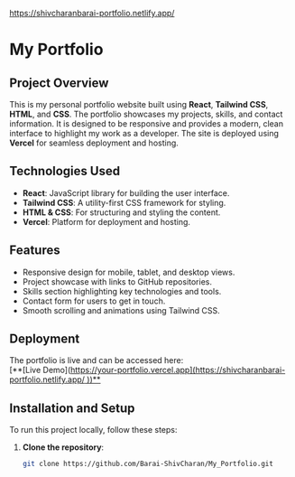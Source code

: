 https://shivcharanbarai-portfolio.netlify.app/  

# My Portfolio

## Project Overview

This is my personal portfolio website built using **React**, **Tailwind CSS**, **HTML**, and **CSS**. The portfolio showcases my projects, skills, and contact information. It is designed to be responsive and provides a modern, clean interface to highlight my work as a developer. The site is deployed using **Vercel** for seamless deployment and hosting.

## Technologies Used

- **React**: JavaScript library for building the user interface.
- **Tailwind CSS**: A utility-first CSS framework for styling.
- **HTML & CSS**: For structuring and styling the content.
- **Vercel**: Platform for deployment and hosting.

## Features

- Responsive design for mobile, tablet, and desktop views.
- Project showcase with links to GitHub repositories.
- Skills section highlighting key technologies and tools.
- Contact form for users to get in touch.
- Smooth scrolling and animations using Tailwind CSS.

## Deployment

The portfolio is live and can be accessed here:  
[**[Live Demo]([https://your-portfolio.vercel.app](https://shivcharanbarai-portfolio.netlify.app/ ))**](https://shivcharanbarai-portfolio.netlify.app/ )

## Installation and Setup

To run this project locally, follow these steps:

1. **Clone the repository**:
   ```bash
   git clone https://github.com/Barai-ShivCharan/My_Portfolio.git

